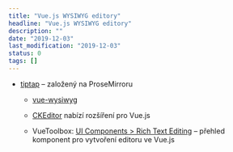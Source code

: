 ```yaml
---
title: "Vue.js WYSIWYG editory"
headline: "Vue.js WYSIWYG editory"
description: ""
date: "2019-12-03"
last_modification: "2019-12-03"
status: 0
tags: []
---
```


- [tiptap](https://tiptap.scrumpy.io) – založený na ProseMirroru

  - [vue-wysiwyg](https://www.npmjs.com/package/vue-wysiwyg)

  - [CKEditor](https://ckeditor.com/docs/ckeditor5/latest/builds/guides/integration/frameworks/vuejs.html) nabízí rozšíření pro Vue.js

  - VueToolbox: [UI Components > Rich Text Editing](https://www.vuetoolbox.com/categories/rich-text-editing) – přehled komponent pro vytvoření editoru ve Vue.js